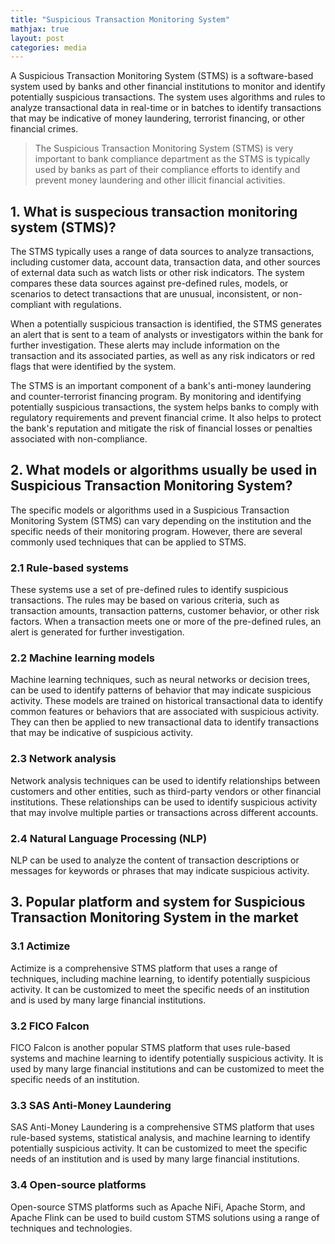 ```yaml
---
title: "Suspicious Transaction Monitoring System"
mathjax: true
layout: post
categories: media
---
```


A Suspicious Transaction Monitoring System (STMS) is a software-based system used by banks and other financial 
institutions to monitor and identify potentially suspicious transactions. The system uses algorithms and rules 
to analyze transactional data in real-time or in batches to identify transactions that may be indicative of money laundering, 
terrorist financing, or other financial crimes.
> The Suspicious Transaction Monitoring System (STMS) is very important to bank compliance department
> as the STMS is typically used by banks as part of their compliance efforts to identify and prevent money laundering and other illicit financial activities.


## 1. What is suspecious transaction monitoring system (STMS)?
The STMS typically uses a range of data sources to analyze transactions, 
including customer data, account data, transaction data, and other sources of external data such as watch lists or other risk indicators. 
The system compares these data sources against pre-defined rules, models, or scenarios to detect transactions that are unusual, inconsistent, 
or non-compliant with regulations.

When a potentially suspicious transaction is identified, the STMS generates an alert that is sent to a team of analysts or 
investigators within the bank for further investigation. These alerts may include information on the transaction and its associated parties, 
as well as any risk indicators or red flags that were identified by the system.

The STMS is an important component of a bank's anti-money laundering and counter-terrorist financing program. 
By monitoring and identifying potentially suspicious transactions, the system helps banks to comply with regulatory requirements and prevent financial crime. 
It also helps to protect the bank's reputation and mitigate the risk of financial losses or penalties associated with non-compliance.

## 2. What models or algorithms usually be used in Suspicious Transaction Monitoring System?
The specific models or algorithms used in a Suspicious Transaction Monitoring System (STMS) can vary 
depending on the institution and the specific needs of their monitoring program. However, 
there are several commonly used techniques that can be applied to STMS.

### 2.1 Rule-based systems
These systems use a set of pre-defined rules to identify suspicious transactions. 
The rules may be based on various criteria, such as transaction amounts, transaction patterns, 
customer behavior, or other risk factors. When a transaction meets one or more of the pre-defined rules, 
an alert is generated for further investigation.

### 2.2 Machine learning models
Machine learning techniques, such as neural networks or decision trees, can be used to identify patterns of behavior that may 
indicate suspicious activity. These models are trained on historical transactional data to identify common 
features or behaviors that are associated with suspicious activity. They can then be applied to new transactional data to 
identify transactions that may be indicative of suspicious activity.

### 2.3 Network analysis
Network analysis techniques can be used to identify relationships between customers and other entities, 
such as third-party vendors or other financial institutions. These relationships can be used to identify 
suspicious activity that may involve multiple parties or transactions across different accounts.

### 2.4 Natural Language Processing (NLP)
NLP can be used to analyze the content of transaction descriptions or messages for keywords or phrases that may indicate suspicious activity.

## 3. Popular platform and system for Suspicious Transaction Monitoring System in the market
### 3.1 Actimize
Actimize is a comprehensive STMS platform that uses a range of techniques, 
including machine learning, to identify potentially suspicious activity. It can be customized to meet the specific needs 
of an institution and is used by many large financial institutions.

### 3.2 FICO Falcon
FICO Falcon is another popular STMS platform that uses rule-based systems and machine learning to identify potentially suspicious activity. 
It is used by many large financial institutions and can be customized to meet the specific needs of an institution.

### 3.3 SAS Anti-Money Laundering
SAS Anti-Money Laundering is a comprehensive STMS platform that uses rule-based systems, 
statistical analysis, and machine learning to identify potentially suspicious activity. 
It can be customized to meet the specific needs of an institution and is used by many large financial institutions.

### 3.4 Open-source platforms
Open-source STMS platforms such as Apache NiFi, Apache Storm, and Apache Flink can be used to build custom STMS solutions using a range of techniques and technologies.

